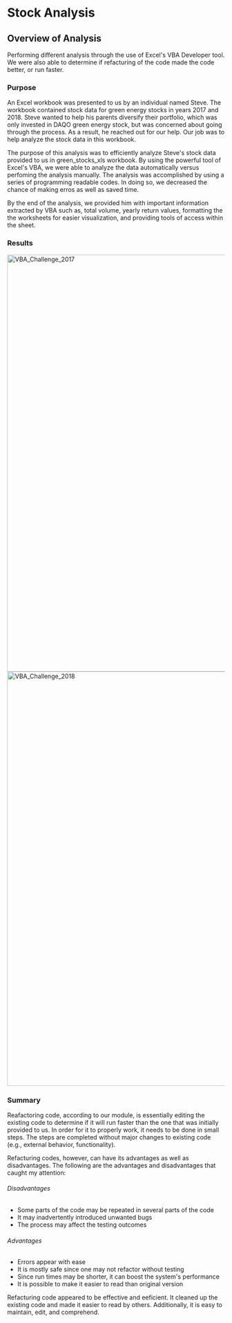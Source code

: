 # Stock Analysis

## Overview of Analysis

Performing different analysis through the use of Excel's VBA Developer tool. We were also able to determine if refacturing of the code made the code better, or run faster.

### Purpose

An Excel workbook was presented to us by an individual named Steve. The workbook contained stock data for green energy stocks in years 2017 and 2018. Steve wanted to help his parents diversify their portfolio, which was only invested in DAQO green energy stock, but was concerned about going through the process. As a result, he reached out for our help. Our job was to help analyze the stock data in this workbook.

The purpose of this analysis was to efficiently analyze Steve's stock data provided to us in green_stocks_xls workbook. By using the powerful tool of Excel's VBA, we were able to analyze the data automatically versus perfoming the analysis manually. The analysis was accomplished by using a series of programming readable codes. In doing so, we decreased the chance of making erros as well as saved time.

By the end of the analysis, we provided him with important information extracted by VBA such as, total volume, yearly return values, formatting the the worksheets for easier visualization, and providing tools of access within the sheet.




### Results

<img width="963" alt="VBA_Challenge_2017" src="https://user-images.githubusercontent.com/77547478/109446836-6bb4ab80-7a10-11eb-8480-e2d7281d2586.png">
<img width="957" alt="VBA_Challenge_2018" src="https://user-images.githubusercontent.com/77547478/109446849-70795f80-7a10-11eb-84ab-0104f2890327.png">










### Summary

Reafactoring code, according to our module, is essentially editing the existing code to determine if it will run faster than the one that was initially provided to us. In order for it to properly work, it needs to be done in small steps. The steps are completed without major changes to existing code (e.g., external behavior, functionality).

Refacturing codes, however, can have its advantages as well as disadvantages. The following are the advantages and disadvantages that caught my attention:

###### Disadvantages

- Some parts of the code may be repeated in several parts of the code
- It may inadvertently introduced unwanted bugs
- The process may affect the testing outcomes

###### Advantages

- Errors appear with ease
- It is mostly safe since one may not refactor without testing
- Since run times may be shorter, it can boost the system's performance
- It is possible to make it easier to read than original version

Refacturing code appeared to be effective and eeficient. It cleaned up the existing code and made it easier to read by others. Additionally, it is easy to maintain, edit, and comprehend.
